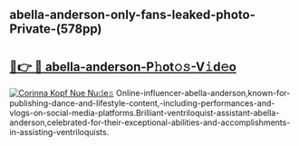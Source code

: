 ## abella-anderson-only-fans​-leaked-photo​-Private-(578pp)


# <h2><a href="https://mediaupload.pro?title=abella-anderson&ref=git">🔗👉 🔴 abella-anderson-P𝚑ot𝚘𝚜-V𝚒d𝚎o</a></h2>

[![Corinna Kopf Nue Nu𝚍e𝚜](https://i.imgur.com/0qMVB7G.gif)](https://mediaupload.pro?title=abella-anderson&ref=git)
Online-influencer-abella-anderson,known-for-publishing-dance-and-lifestyle-content,-including-performances-and-vlogs-on-social-media-platforms.Brilliant-ventriloquist-assistant-abella-anderson,celebrated-for-their-exceptional-abilities-and-accomplishments-in-assisting-ventriloquists.  